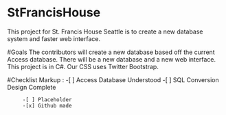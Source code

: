 # StFrancisHouse
This project for St. Francis House Seattle is to create a new database system and faster web interface.


#Goals
The contributors will create a new database based off the current Access database.
There will be a new database and a new web interface.
This project is in C#.
Our CSS uses Twitter Bootstrap.


#Checklist
Markup : 
         -[ ] Access Database Understood 
         -[ ] SQL Conversion Design Complete
 
         -[ ] Placeholder
         -[x] Github made

